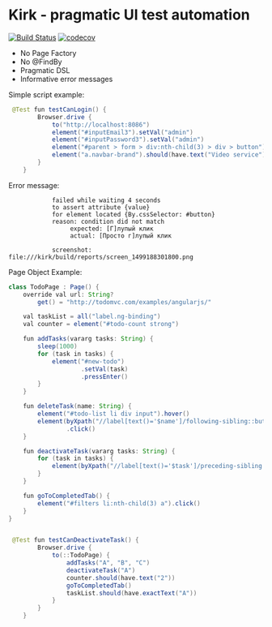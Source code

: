 # Kirk - pragmatic UI test automation

[![Build Status](https://travis-ci.org/SergeyPirogov/kirk.svg?branch=master)](https://travis-ci.org/SergeyPirogov/kirk) [![codecov](https://codecov.io/gh/SergeyPirogov/kirk/branch/master/graph/badge.svg)](https://codecov.io/gh/SergeyPirogov/kirk)

- No Page Factory
- No @FindBy
- Pragmatic DSL
- Informative error messages

Simple script example:

```java
 @Test fun testCanLogin() {
        Browser.drive {
            to("http://localhost:8086")
            element("#inputEmail3").setVal("admin")
            element("#inputPassword3").setVal("admin")
            element("#parent > form > div:nth-child(3) > div > button").click()
            element("a.navbar-brand").should(have.text("Video service"))
        }
    }
```

Error message:

```
            failed while waiting 4 seconds
            to assert attribute {value}
            for element located {By.cssSelector: #button}
            reason: condition did not match
                 expected: [Г]лупый клик
                 actual: [Просто г]лупый клик

            screenshot: file:///kirk/build/reports/screen_1499188301800.png
```


Page Object Example:

```java
class TodoPage : Page() {
    override val url: String?
        get() = "http://todomvc.com/examples/angularjs/"

    val taskList = all("label.ng-binding")
    val counter = element("#todo-count strong")

    fun addTasks(vararg tasks: String) {
        sleep(1000)
        for (task in tasks) {
            element("#new-todo")
                    .setVal(task)
                    .pressEnter()
        }
    }

    fun deleteTask(name: String) {
        element("#todo-list li div input").hover()
        element(byXpath("//label[text()='$name']/following-sibling::button"))
                .click()
    }

    fun deactivateTask(vararg tasks: String) {
        for (task in tasks) {
            element(byXpath("//label[text()='$task']/preceding-sibling::input")).click()
        }
    }

    fun goToCompletedTab() {
        element("#filters li:nth-child(3) a").click()
    }
}


 @Test fun testCanDeactivateTask() {
        Browser.drive {
            to(::TodoPage) {
                addTasks("A", "B", "C")
                deactivateTask("A")
                counter.should(have.text("2"))
                goToCompletedTab()
                taskList.should(have.exactText("A"))
            }
        }
    }
```
